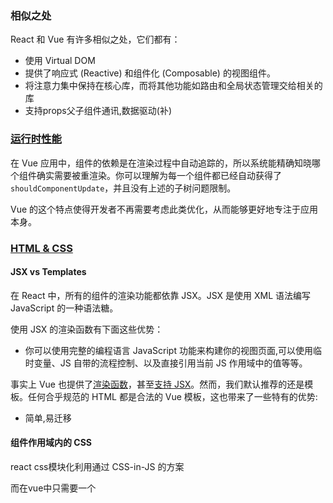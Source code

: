 ### 相似之处

React 和 Vue 有许多相似之处，它们都有：

- 使用 Virtual DOM
- 提供了响应式 (Reactive) 和组件化 (Composable) 的视图组件。
- 将注意力集中保持在核心库，而将其他功能如路由和全局状态管理交给相关的库
- 支持props父子组件通讯,数据驱动(补) 



### [运行时性能](https://cn.vuejs.org/v2/guide/comparison.html#运行时性能)

在 Vue 应用中，组件的依赖是在渲染过程中自动追踪的，所以系统能精确知晓哪个组件确实需要被重渲染。你可以理解为每一个组件都已经自动获得了 `shouldComponentUpdate`，并且没有上述的子树问题限制。

Vue 的这个特点使得开发者不再需要考虑此类优化，从而能够更好地专注于应用本身。

### [HTML & CSS](https://cn.vuejs.org/v2/guide/comparison.html#HTML-amp-CSS)

#### JSX vs Templates

在 React 中，所有的组件的渲染功能都依靠 JSX。JSX 是使用 XML 语法编写 JavaScript 的一种语法糖。

使用 JSX 的渲染函数有下面这些优势：

- 你可以使用完整的编程语言 JavaScript 功能来构建你的视图页面,可以使用临时变量、JS 自带的流程控制、以及直接引用当前 JS 作用域中的值等等。



事实上 Vue 也提供了[渲染函数](https://cn.vuejs.org/v2/guide/render-function.html)，甚至[支持 JSX](https://cn.vuejs.org/v2/guide/render-function.html#JSX)。然而，我们默认推荐的还是模板。任何合乎规范的 HTML 都是合法的 Vue 模板，这也带来了一些特有的优势:
-  简单,易迁移

#### 组件作用域内的 CSS

react css模块化利用通过 CSS-in-JS 的方案

而在vue中只需要一个<style scoped>

最后，Vue 的单文件组件里的样式设置是非常灵活的。通过 [vue-loader](https://github.com/vuejs/vue-loader)，你可以使用任意预处理器、后处理器，甚至深度集成 [CSS Modules](https://vue-loader.vuejs.org/en/features/css-modules.html)——全部都在 `<style>` 标签内。

### [原生渲染](https://cn.vuejs.org/v2/guide/comparison.html#原生渲染)

React Native

Weex

### 其他不同(补)

- vue数据双向绑定,react单项流通
- react 只能setState,vue能直接改

### 数据双向绑定和单项数据流的优缺点?



所有数据只有一份，组件数据只有唯一的入口和出口，使得程序更直观更容易理解，有利于应用的可维护性



无论数据改变，或是用户操作，都能带来互相的变动，自动更新。适用于项目细节

*无需进行和单向数据绑定的那些CRUD*,方便

但不容易管理,debugger麻烦